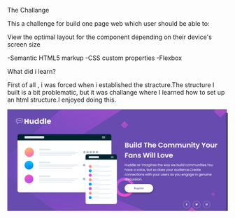 The Challange 

This a challenge for build one page web which user should be able to:

View the optimal layout for the component depending on their device's screen size


-Semantic HTML5 markup
-CSS custom properties
-Flexbox

What did i learn?

First of all , i was forced when i established the stracture.The structure I built is a bit problematic, but it was  challange where I learned how to set up an html structure.I enjoyed doing this.

![DESKTOP_EXAMPLE](./screenshot/desktopExample.png)

